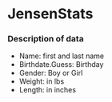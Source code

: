 # JensenStats


### Description of data

- Name: first and last name
- Birthdate.Guess: Birthday 
- Gender: Boy or Girl
- Weight: in lbs
- Length: in inches